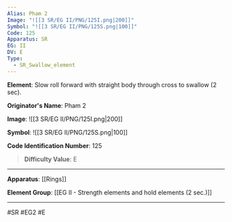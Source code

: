 ```yaml
---
Alias: Pham 2
Image: "![[3 SR/EG II/PNG/125I.png|200]]"
Symbol: "![[3 SR/EG II/PNG/125S.png|100]]"
Code: 125
Apparatus: SR
EG: II
DV: E
Type:
  - SR_Swallow_element
---
```

**Element**: Slow roll forward with straight body through cross to swallow (2 sec).

**Originator's Name**: Pham 2

**Image**:
![[3 SR/EG II/PNG/125I.png|200]]

**Symbol**:
![[3 SR/EG II/PNG/125S.png|100]]

**Code Identification Number**: 125

>**Difficulty Value**: E

___
**Apparatus**: [[Rings]]

**Element Group**: [[EG II - Strength elements and hold elements (2 sec.)]]
___
#SR #EG2 #E
